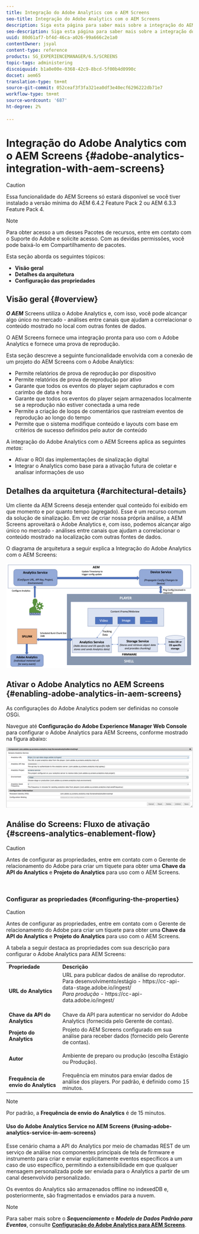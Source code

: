 ```yaml
---
title: Integração do Adobe Analytics com o AEM Screens
seo-title: Integração do Adobe Analytics com o AEM Screens
description: Siga esta página para saber mais sobre a integração do AEM Screens com o Adobe Analytics pronta para uso e fornecer uma prova de reprodução.
seo-description: Siga esta página para saber mais sobre a integração do AEM Screens com o Adobe Analytics pronta para uso e fornecer uma prova de reprodução.
uuid: 80d61af7-bf4d-46ca-a026-99a666c2e1a0
contentOwner: jsyal
content-type: reference
products: SG_EXPERIENCEMANAGER/6.5/SCREENS
topic-tags: administering
discoiquuid: b1a0e00e-0368-42c9-8bcd-5f00b4d0990c
docset: aem65
translation-type: tm+mt
source-git-commit: 052ceaf3f3fa321ea0df3e40ecf6296222db71e7
workflow-type: tm+mt
source-wordcount: '687'
ht-degree: 2%

---
```



# Integração do Adobe Analytics com o AEM Screens {#adobe-analytics-integration-with-aem-screens}

>[!CAUTION]
>
>Essa funcionalidade do AEM Screens só estará disponível se você tiver instalado a versão mínima do AEM 6.4.2 Feature Pack 2 ou AEM 6.3.3 Feature Pack 4.

>[!NOTE]
>
>Para obter acesso a um desses Pacotes de recursos, entre em contato com o Suporte do Adobe e solicite acesso. Com as devidas permissões, você pode baixá-lo em Compartilhamento de pacotes.

Esta seção aborda os seguintes tópicos:

* **Visão geral**
* **Detalhes da arquitetura**
* **Configuração das propriedades**

## Visão geral {#overview}

***O AEM*** Screens utiliza o Adobe Analytics e, com isso, você pode alcançar algo único no mercado - análises entre canais que ajudam a correlacionar o conteúdo mostrado no local com outras fontes de dados.

O AEM Screens fornece uma integração pronta para uso com o Adobe Analytics e fornece uma prova de reprodução.

Esta seção descreve a seguinte funcionalidade envolvida com a conexão de um projeto do AEM Screens com o Adobe Analytics:

* Permite relatórios de prova de reprodução por dispositivo
* Permite relatórios de prova de reprodução por ativo
* Garante que todos os eventos do player sejam capturados e com carimbo de data e hora
* Garante que todos os eventos do player sejam armazenados localmente se a reprodução não estiver conectada a uma rede
* Permite a criação de loops de comentários que rastreiam eventos de reprodução ao longo do tempo
* Permite que o sistema modifique conteúdo e layouts com base em critérios de sucesso definidos pelo autor de conteúdo

A integração do Adobe Analytics com o AEM Screens aplica as seguintes *metas*:

* Ativar o ROI das implementações de sinalização digital
* Integrar o Analytics como base para a ativação futura de coletar e analisar informações de uso

## Detalhes da arquitetura {#architectural-details}

Um cliente da AEM Screens deseja entender qual conteúdo foi exibido em que momento e por quanto tempo (agregado). Esse é um recurso comum da solução de sinalização. Em vez de criar nossa própria análise, a AEM Screens aproveitará o Adobe Analytics e, com isso, podemos alcançar algo único no mercado - análises entre canais que ajudam a correlacionar o conteúdo mostrado na localização com outras fontes de dados.

O diagrama de arquitetura a seguir explica a Integração do Adobe Analytics com o AEM Screens:

![screen_shot_2018-09-12at85611am](assets/screen_shot_2018-09-12at85611am.png)

## Ativar o Adobe Analytics no AEM Screens {#enabling-adobe-analytics-in-aem-screens}

As configurações do Adobe Analytics podem ser definidas no console OSGi.

Navegue até **Configuração do Adobe Experience Manager Web Console** para configurar o Adobe Analytics para AEM Screens, conforme mostrado na figura abaixo:

![screen_shot_2018-09-04at25550pm](assets/screen_shot_2018-09-04at25550pm.png)

## Análise do Screens: Fluxo de ativação {#screens-analytics-enablement-flow}

>[!CAUTION]
>
>Antes de configurar as propriedades, entre em contato com o Gerente de relacionamento do Adobe para criar um tíquete para obter uma **Chave da API do Analytics** e **Projeto do Analytics** para uso com o AEM Screens.

![]()

### Configurar as propriedades {#configuring-the-properties}

>[!CAUTION]
>
>Antes de configurar as propriedades, entre em contato com o Gerente de relacionamento do Adobe para criar um tíquete para obter uma **Chave da API do Analytics** e **Projeto do Analytics** para uso com o AEM Screens.

A tabela a seguir destaca as propriedades com sua descrição para configurar o Adobe Analytics para AEM Screens:

<table>
 <tbody>
  <tr>
   <td><strong>Propriedade</strong></td>
   <td><strong>Descrição</strong></td>
  </tr>
  <tr>
   <td><strong>URL do Analytics</strong></td>
   <td>URL para publicar dados de análise do reprodutor. <br>
   Para desenvolvimento/estágio</em>  - https://cc-api-data-stage.adobe.io/ingest/<br /> <em>Para produção</em>  - https://cc-api-data.adobe.io/ingest/</em><br /> <br /></td>
  </tr>
  <tr>
   <td><strong>Chave da API do Analytics</strong></td>
   <td>Chave da API para autenticar no servidor do Adobe Analytics (fornecida pelo Gerente de contas).</td>
  </tr>
  <tr>
   <td><strong>Projeto do Analytics</strong></td>
   <td>Projeto do AEM Screens configurado em sua análise para receber dados (fornecido pelo Gerente de contas).</td>
  </tr>
  <tr>
   <td><strong>Autor</strong></td>
   <td><p>Ambiente de preparo ou produção (escolha Estágio ou Produção).</p></td>
  </tr>
  <tr>
   <td><strong>Frequência de envio do Analytics</strong></td>
   <td>Frequência em minutos para enviar dados de análise dos players. Por padrão, é definido como 15 minutos.</td>
  </tr>
 </tbody>
</table>

>[!NOTE]
>
>Por padrão, a **Frequência de envio do Analytics** é de 15 minutos.

#### Uso do Adobe Analytics Service no AEM Screens {#using-adobe-analytics-service-in-aem-screens}

Esse cenário chama a API do Analytics por meio de chamadas REST de um serviço de análise nos componentes principais de tela de firmware e instrumento para criar e enviar explicitamente eventos específicos a um caso de uso específico, permitindo a extensibilidade em que qualquer mensagem personalizada pode ser enviada para o Analytics a partir de um canal desenvolvido personalizado.

Os eventos do Analytics são armazenados offline no indexedDB e, posteriormente, são fragmentados e enviados para a nuvem.

>[!NOTE]
>
>Para saber mais sobre o ***Sequenciamento*** e ***Modelo de Dados Padrão para Eventos***, consulte **[Configuração do Adobe Analytics para AEM Screens](configuring-adobe-analytics-aem-screens.md)**.

